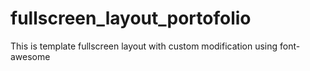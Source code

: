 # fullscreen_layout_portofolio
This is template fullscreen layout with custom modification using font-awesome

